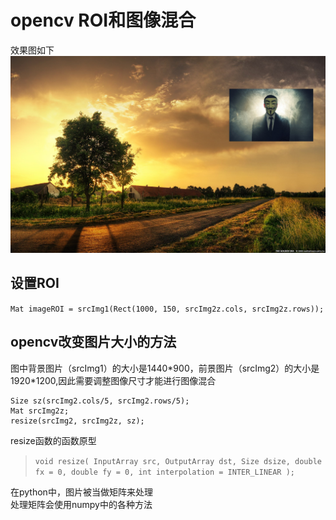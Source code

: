 # opencv ROI和图像混合
效果图如下  
![roi](./roi.jpg)
## 设置ROI
`Mat imageROI = srcImg1(Rect(1000, 150, srcImg2z.cols, srcImg2z.rows));`
## opencv改变图片大小的方法
图中背景图片（srcImg1）的大小是1440\*900，前景图片（srcImg2）的大小是1920*1200,因此需要调整图像尺寸才能进行图像混合
```
Size sz(srcImg2.cols/5, srcImg2.rows/5);
Mat srcImg2z;
resize(srcImg2, srcImg2z, sz);
```
resize函数的函数原型  
>`void resize( InputArray src, OutputArray dst,
                          Size dsize, double fx = 0, double fy = 0,
                          int interpolation = INTER_LINEAR );`  

在python中，图片被当做矩阵来处理<br>
处理矩阵会使用numpy中的各种方法


